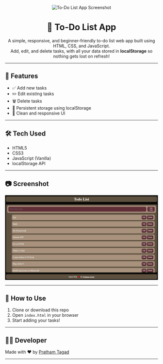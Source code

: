 <p align="center">
  <img src="./Screenshot_10-7-2025_131137_127.0.0.1.jpeg" alt="To-Do List App Screenshot" width="700" />
</p>

<h1 align="center">📝 To-Do List App</h1>

<p align="center">
  A simple, responsive, and beginner-friendly to-do list web app built using HTML, CSS, and JavaScript.<br>
  Add, edit, and delete tasks, with all your data stored in <strong>localStorage</strong> so nothing gets lost on refresh!
</p>

---

## 🚀 Features

- ✅ Add new tasks
- ✏️ Edit existing tasks
- 🗑️ Delete tasks
- 💾 Persistent storage using localStorage
- 🎨 Clean and responsive UI

---

## 🛠️ Tech Used

- HTML5
- CSS3
- JavaScript (Vanilla)
- localStorage API

---

## 📷 Screenshot

<p align="center">
  <img src="./screenshot.jpeg" alt="App Screenshot" width="600">
</p>

---

## 📁 How to Use

1. Clone or download this repo
2. Open `index.html` in your browser
3. Start adding your tasks!

---

## 👨‍💻 Developer

Made with ❤️ by [Pratham Tagad](#)

---
